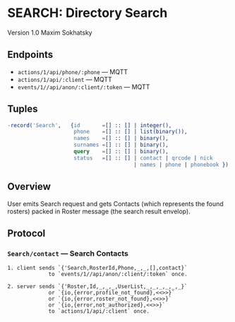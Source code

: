SEARCH: Directory Search
========================

Version 1.0 Maxim Sokhatsky

Endpoints
--------

* `actions/1/api/phone/:phone` — MQTT
* `actions/1/api/:client` — MQTT
* `events/1//api/anon/:client/:token` — MQTT

Tuples
------


```erlang
-record('Search',   {id       =[] :: [] | integer(),
                     phone    =[] :: [] | list(binary()),
                     names    =[] :: [] | binary(),
                     surnames =[] :: [] | binary(),
                     query    =[] :: [] | binary(),
                     status   =[] :: [] | contact | qrcode | nick
                                        | names | phone | phonebook }).
```

Overview
--------

User emits Search request and gets Contacts (which represents
the found rosters) packed in Roster message (the search result envelop).

Protocol
--------

### `Search/contact` — Search Contacts

```
1. client sends `{'Search,RosterId,Phone,_,_,[],contact}`
             to `events/1//api/anon/:client/:token` once.
```

```
2. server sends `{'Roster,Id,_,_,_,UserList,_,_,_,_,_,_}`
             or `{io,{error,profile_not_found},<<>>}`
             or `{io,{error,roster_not_found},<<>>}`
             or `{io,{error,not_authorized},<<>>}`
             to `actions/1/api/:client` once.
```
